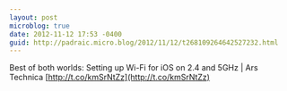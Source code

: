 ```yaml
---
layout: post
microblog: true
date: 2012-11-12 17:53 -0400
guid: http://padraic.micro.blog/2012/11/12/t268109264642527232.html
---
```

Best of both worlds: Setting up Wi-Fi for iOS on 2.4 and 5GHz | Ars Technica [http://t.co/kmSrNtZz](http://t.co/kmSrNtZz)
